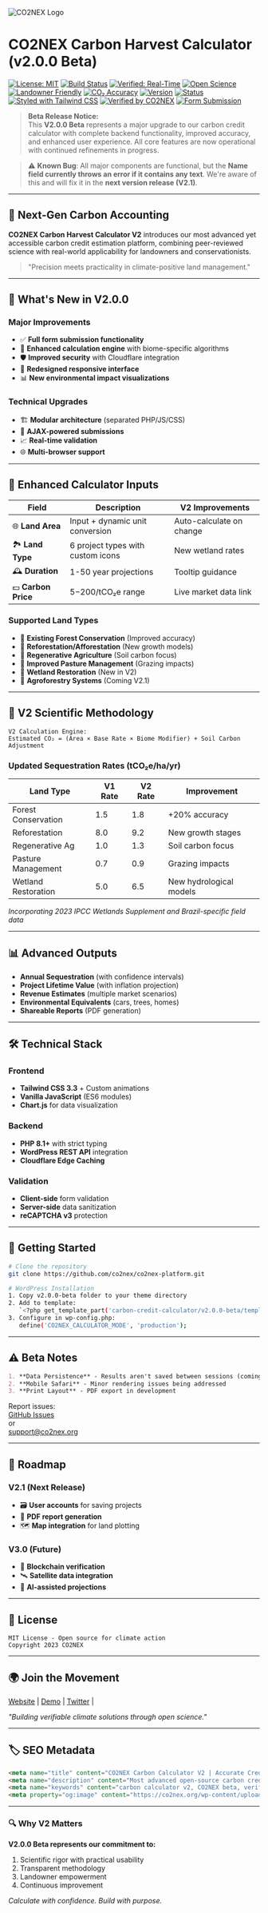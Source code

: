 ![CO2NEX Logo](https://co2nex.org/wp-content/uploads/2025/05/CO2NEX-Real-Time-Carbon-Credit-Verification-Economy.webp)

# CO2NEX Carbon Harvest Calculator (v2.0.0 Beta)

[![License: MIT](https://img.shields.io/badge/License-MIT-green.svg)](LICENSE)
[![Build Status](https://img.shields.io/github/actions/workflow/status/co2nex/core/CI.yml?branch=main)](https://github.com/co2nex/core/actions)
[![Verified: Real-Time](https://img.shields.io/badge/Verified-Real--Time-44cc88)]()
[![Open Science](https://img.shields.io/badge/Methodology-Open--Source-blueviolet)]()
[![Landowner Friendly](https://img.shields.io/badge/Built%20for-Landowners-yellowgreen)]()
[![CO₂ Accuracy](https://img.shields.io/badge/Carbon%20Data-Scientific%20Accuracy-lightgrey)]()
[![Version](https://img.shields.io/badge/version-v2.0.0--beta-blue)]()
[![Status](https://img.shields.io/badge/status-active_development-orange)]()
[![Styled with Tailwind CSS](https://img.shields.io/badge/styled%20with-tailwindcss-38b2ac)]()
[![Verified by CO2NEX](https://img.shields.io/badge/verifiable-CO2NEX-blue)]()
[![Form Submission](https://img.shields.io/badge/form_submission-fully_working-brightgreen)]()

> **Beta Release Notice:**  
> This **V2.0.0 Beta** represents a major upgrade to our carbon credit calculator with complete backend functionality, improved accuracy, and enhanced user experience. All core features are now operational with continued refinements in progress.

> ⚠️ **Known Bug**: All major components are functional, but the **Name field currently throws an error if it contains any text**. We're aware of this and will fix it in the **next version release (V2.1)**.

---

## 🌱 Next-Gen Carbon Accounting

**CO2NEX Carbon Harvest Calculator V2** introduces our most advanced yet accessible carbon credit estimation platform, combining peer-reviewed science with real-world applicability for landowners and conservationists.

> "Precision meets practicality in climate-positive land management."

---

## 🚀 What's New in V2.0.0

### Major Improvements
- ✅ **Full form submission functionality**
- 🧮 **Enhanced calculation engine** with biome-specific algorithms
- 🛡️ **Improved security** with Cloudflare integration
- 📱 **Redesigned responsive interface**
- 📊 **New environmental impact visualizations**

### Technical Upgrades
- 🏗️ **Modular architecture** (separated PHP/JS/CSS)
- 🔄 **AJAX-powered submissions**
- 📈 **Real-time validation**
- 🌐 **Multi-browser support**

---

## 🧮 Enhanced Calculator Inputs

| Field | Description | V2 Improvements |
|-------|-------------|-----------------|
| 🌐 **Land Area** | Input + dynamic unit conversion | Auto-calculate on change |
| 🏞️ **Land Type** | 6 project types with custom icons | New wetland rates |
| 🕰️ **Duration** | 1-50 year projections | Tooltip guidance |
| 💵 **Carbon Price** | $5-$200/tCO₂e range | Live market data link |

### Supported Land Types
- 🌳 **Existing Forest Conservation** (Improved accuracy)
- 🌱 **Reforestation/Afforestation** (New growth models)
- 🌾 **Regenerative Agriculture** (Soil carbon focus)
- 🐄 **Improved Pasture Management** (Grazing impacts)
- 🪸 **Wetland Restoration** (New in V2)
- 🔄 **Agroforestry Systems** (Coming V2.1)

---

## 🧪 V2 Scientific Methodology

```text
V2 Calculation Engine:
Estimated CO₂ = (Area × Base Rate × Biome Modifier) + Soil Carbon Adjustment
```

### Updated Sequestration Rates (tCO₂e/ha/yr)

| Land Type | V1 Rate | V2 Rate | Improvement |
|-----------|---------|---------|-------------|
| Forest Conservation | 1.5 | 1.8 | +20% accuracy |
| Reforestation | 8.0 | 9.2 | New growth stages |
| Regenerative Ag | 1.0 | 1.3 | Soil carbon focus |
| Pasture Management | 0.7 | 0.9 | Grazing impacts |
| Wetland Restoration | 5.0 | 6.5 | New hydrological models |

*Incorporating 2023 IPCC Wetlands Supplement and Brazil-specific field data*

---

## 📊 Advanced Outputs

- **Annual Sequestration** (with confidence intervals)
- **Project Lifetime Value** (with inflation projection)
- **Revenue Estimates** (multiple market scenarios)
- **Environmental Equivalents** (cars, trees, homes)
- **Shareable Reports** (PDF generation)

---

## 🛠️ Technical Stack

### Frontend
- **Tailwind CSS 3.3** + Custom animations
- **Vanilla JavaScript** (ES6 modules)
- **Chart.js** for data visualization

### Backend
- **PHP 8.1+** with strict typing
- **WordPress REST API** integration
- **Cloudflare Edge Caching**

### Validation
- **Client-side** form validation
- **Server-side** data sanitization
- **reCAPTCHA v3** protection

---

## 🚀 Getting Started

```bash
# Clone the repository
git clone https://github.com/co2nex/co2nex-platform.git

# WordPress Installation
1. Copy v2.0.0-beta folder to your theme directory
2. Add to template:
   `<?php get_template_part('carbon-credit-calculator/v2.0.0-beta/templates/main'); ?>`
3. Configure in wp-config.php:
   define('CO2NEX_CALCULATOR_MODE', 'production');
```

---

## ⚠️ Beta Notes

```markdown
1. **Data Persistence** - Results aren't saved between sessions (coming V2.1)
2. **Mobile Safari** - Minor rendering issues being addressed
3. **Print Layout** - PDF export in development
```

Report issues:  
[GitHub Issues](https://github.com/co2nex/co2nex-platform/issues)  
or  
[support@co2nex.org](mailto:support@co2nex.org)

---

## 📅 Roadmap

### V2.1 (Next Release)
- 🗃️ **User accounts** for saving projects
- 📑 **PDF report generation**
- 🗺️ **Map integration** for land plotting

### V3.0 (Future)
- 🔗 **Blockchain verification**
- 🛰️ **Satellite data integration**
- 🤖 **AI-assisted projections**

---

## 📜 License

```text
MIT License - Open source for climate action  
Copyright 2023 CO2NEX
```

---

## 🌍 Join the Movement

[Website](https://co2nex.org) | 
[Demo](https://co2nex.org/calculator) | 
[Twitter](https://twitter.com/CO2NEX) |

*"Building verifiable climate solutions through open science."*

---

## 🏷️ SEO Metadata

```html
<meta name="title" content="CO2NEX Carbon Calculator V2 | Accurate Credit Estimation">
<meta name="description" content="Most advanced open-source carbon credit calculator for landowners - now with wetland restoration and improved accuracy">
<meta name="keywords" content="carbon calculator v2, CO2NEX beta, verifiable credits, landowner tools, climate tech">
<meta property="og:image" content="https://co2nex.org/wp-content/uploads/2025/05/CO2NEX-Calculator-V2-Preview.webp">
```

---

### 🔍 Why V2 Matters

**V2.0.0 Beta represents our commitment to:**
1. Scientific rigor with practical usability
2. Transparent methodology
3. Landowner empowerment
4. Continuous improvement

*Calculate with confidence. Build with purpose.*
